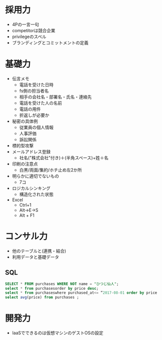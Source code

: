 # 採用力
* 4Pの一言一句
* competitorは競合企業
* privilegeのスペル
* ブランディングとコミットメントの定義

# 基礎力
* 伝言メモ
    * 電話を受けた日時
    * fs側の担当者名
    * 相手の会社名・部署名・氏名・連絡先
    * 電話を受けた人の名前
    * 電話の用件
    * 折返しが必要か
* 秘密の具体例
    * 従業員の個人情報
    * 人事評価
    * 訴訟関係
* 標的型攻撃
* メールアドレス登録
    * 社名("株式会社"付き)＋(半角スペース)+姓＋名
* 印刷の注意点
    * 白黒/両面/集約/ホチ止め左2か所
* 明らかに適切でないもの
    * 7コ
* ロジカルシンキング
    * 構造化された状態
* Excel 
    * Ctrl+1
    * Alt→E→S
    * Alt + F1

# コンサル力
* 他のテーブルと(連携・結合)
* 利用データと基礎データ    

## SQL
```sql
SELECT * FROM purchases WHERE NOT name = "ひつじ仙人";
select * from purchasesorder by price desc;
select * from purchaseswhere purchased_at<= “2017-08-01 order by price asc;
select avg(price) from purchases ;
```

# 開発力
* IaaSでできるのは仮想マシンのゲストOSの設定